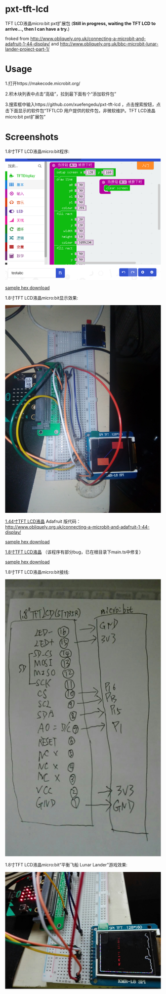 # pxt-tft-lcd
TFT LCD液晶micro:bit pxt扩展包 (**Still in progress, waiting the TFT LCD to arrive..., then I can have a try.**)

froked from http://www.obliquely.org.uk/connecting-a-microbit-and-adafruit-1-44-display/
and http://www.obliquely.org.uk/bbc-microbit-lunar-lander-project-part-1/

# Usage

1.打开https://makecode.microbit.org/

2.积木块列表中点击“高级”，拉到最下面有个“添加软件包”

3.搜索框中输入https://github.com/xuefengedu/pxt-tft-lcd ，点击搜索按钮，点击下面显示的软件包“TFTLCD 用户提供的软件包，非微软维护。TFT LCD液晶micro:bit pxt扩展包”

# Screenshots

1.8寸TFT LCD液晶micro:bit程序: 

![Alt text](tft_lcd_code.PNG?raw=true "1.8 TFT LCD code picture")

[sample hex download](microbit-tft-lcd.hex)

1.8寸TFT LCD液晶micro:bit显示效果: 

![Alt text](tft_lcd_show.jpg?raw=true "1.8 TFT LCD show picture")

[1.44寸TFT LCD液晶](1.44_TFT_LCD/) Adafruit 版代码：http://www.obliquely.org.uk/connecting-a-microbit-and-adafruit-1-44-display/

[sample hex download](1.44_TFT_LCD/microbit-tft-lcd-02.hex)

[1.8寸TFT LCD液晶](1.8_TFT_LCD/) （该程序有部分bug，已在根目录下main.ts中修复）

[sample hex download](1.8_TFT_LCD/microbit-microbit-tft-lcd-nice.hex)

1.8寸TFT LCD液晶micro:bit接线: 

![Alt text](1.jpg?raw=true "1.8 TFT LCD test picture")

1.8寸TFT LCD液晶micro:bit“平衡飞船 Lunar Lander”游戏效果:

![Alt text](2.jpg?raw=true "1.8 TFT LCD test picture")